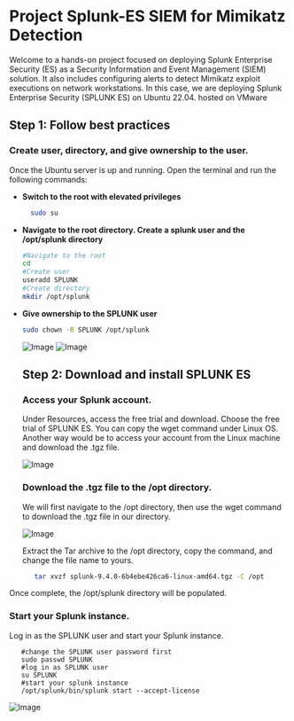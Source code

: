 # Project Splunk-ES SIEM for Mimikatz Detection
Welcome to a hands-on project focused on deploying Splunk Enterprise Security (ES) as a Security Information and Event Management (SIEM) solution. It also includes configuring alerts to detect Mimikatz exploit executions on network workstations.
In this case, we are deploying Splunk Enterprise Security (SPLUNK ES) on Ubuntu 22.04. hosted on VMware


## Step 1: Follow best practices

### Create user, directory, and give ownership to the user.
Once the Ubuntu server is up and running. Open the terminal and run the following commands: 
- **Switch to the root with elevated privileges**
  ```bash 
    sudo su
  ```
- **Navigate to the root directory. Create a splunk user and the /opt/splunk directory**
  ```bash 
  #Navigate to the root
  cd
  #Create user
  useradd SPLUNK
  #Create directory
  mkdir /opt/splunk
  ```
- **Give ownership to the SPLUNK user**
  ```bash
  sudo chown -R SPLUNK /opt/splunk
     ```
  ![Image](https://github.com/user-attachments/assets/a3436836-6aaa-406c-af26-74616c5053b2)
  ![Image](https://github.com/user-attachments/assets/082c1a60-9cac-430b-86b8-39ce702bba92)

  ## Step 2: Download and install SPLUNK ES
  ### Access your Splunk account.

   Under Resources, access the free trial and download. Choose the free trial of SPLUNK ES. You can copy the wget command under Linux OS. Another way would be to access your account from the Linux machine and download the .tgz file.
  
     
  
  ![Image](https://github.com/user-attachments/assets/f9ed4308-5cea-4569-8d63-e93f56ab8829)

  ### Download the .tgz file to the /opt directory.

     We will first navigate to the /opt directory, then use the wget command to download the .tgz file in our directory. 
  
   ![Image](https://github.com/user-attachments/assets/237ef338-17e2-4a62-891b-dafa99f016d3)

     Extract the Tar archive to the /opt directory, copy the command, and change the file name to yours. 
  ```bash
     tar xvzf splunk-9.4.0-6b4ebe426ca6-linux-amd64.tgz -C /opt
  ```
Once complete, the /opt/splunk directory will be populated. 
 
  ### Start your Splunk instance.

  Log in as the SPLUNK user and start your Splunk instance.

     
     
       
       #change the SPLUNK user password first
       sudo passwd SPLUNK
       #log in as SPLUNK user
       su SPLUNK
       #start your splunk instance
       /opt/splunk/bin/splunk start --accept-license






![Image](https://github.com/user-attachments/assets/e2427af5-c388-499a-9055-9b54ccec2154)
   
       

      
